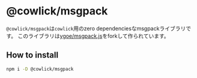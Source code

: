 # @cowlick/msgpack

`@cowlick/msgpack`は`cowlick`用のzero dependenciesなmsgpackライブラリです。
このライブラリは[ygoe/msgpack.js](https://github.com/ygoe/msgpack.js)をforkして作られています。

## How to install

```bash
npm i -D @cowlick/msgpack
```
